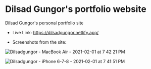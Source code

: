 
# Dilsad Gungor's portfolio website

Dilsad Gungor's personal portfolio site

- Live Link: https://dilsadgungor.netlify.app/

- Screenshots from the site:

![Dilsadgungor - MacBook Air - 2021-02-01 at 7 42 21 PM](https://user-images.githubusercontent.com/47864126/106899598-9b6cde00-6706-11eb-8489-626bf30e191f.jpg)

![Dilsadgungor - iPhone 6-7-8 - 2021-02-01 at 7 41 51 PM](https://user-images.githubusercontent.com/47864126/106899618-a0319200-6706-11eb-9b30-99296156e27b.jpg)





